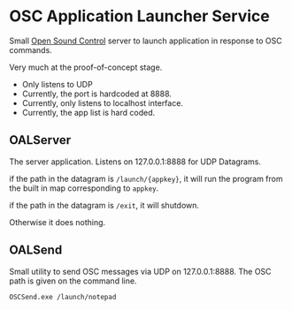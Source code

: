 # OSC Application Launcher Service

Small [Open Sound Control](https://opensoundcontrol.org) server to launch application in response to OSC commands.

Very much at the proof-of-concept stage.

- Only listens to UDP
- Currently, the port is hardcoded at 8888.
- Currently, only listens to localhost interface.
- Currently, the app list is hard coded.

## OALServer

The server application. Listens on 127.0.0.1:8888 for UDP Datagrams.

if the path in the datagram is `/launch/{appkey}`, it will run the program from the built in map corresponding to `appkey`.

if the path in the datagram is `/exit`, it will shutdown.

Otherwise it does nothing.

## OALSend

Small utility to send OSC messages via UDP on 127.0.0.1:8888. The OSC path is given on the command line.

```
OSCSend.exe /launch/notepad
```

